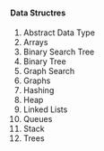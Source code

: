 #### Data Structres

1. Abstract Data Type
2. Arrays
3. Binary Search Tree
4. Binary Tree
5. Graph Search
6. Graphs
7. Hashing
8. Heap
9. Linked Lists
10. Queues
11. Stack
12. Trees
